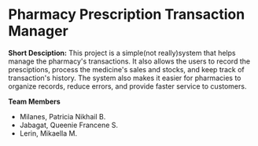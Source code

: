 # Pharmacy Prescription Transaction Manager



**Short Desciption:** This project is a simple(not really)system that helps manage the pharmacy's transactions. It also allows the users to record the presciptions, process the medicine's sales and stocks, and keep track of transaction's history. The system also makes it easier for pharmacies to organize records, reduce errors, and provide faster service to customers.



**Team Members**
- Milanes, Patricia Nikhail B.
- Jabagat, Queenie Francene S.
- Lerin, Mikaella M.

